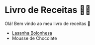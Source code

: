 # Livro de Receitas :woman_cook:

Olá! Bem vindo ao meu livro de receitas 👋

- [Lasanha Bolonhesa](https://github.com/taiscolive/livro-receitas/blob/master/receitas/lasanha.md)
- Mousse de Chocolate

